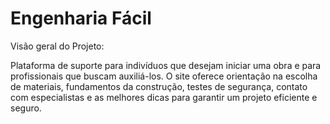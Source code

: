 # Engenharia Fácil

Visão geral do Projeto:

Plataforma de suporte para indivíduos que desejam iniciar uma obra e para profissionais que buscam auxiliá-los. O site oferece orientação na escolha de materiais, fundamentos da construção, testes de segurança, contato com especialistas e as melhores dicas para garantir um projeto eficiente e seguro.

